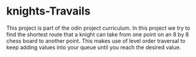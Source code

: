 # knights-Travails

This project is part of the odin project curriculum.
In this project we try to find the shortest route that a knight can take
from one point on an 8 by 8 chess board to another point.
This makes use of level order traversal
to keep adding values into your queue until you reach the desired value.
